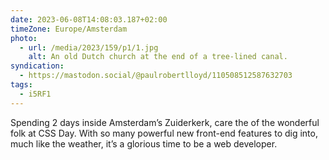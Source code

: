 ```yaml
---
date: 2023-06-08T14:08:03.187+02:00
timeZone: Europe/Amsterdam
photo:
  - url: /media/2023/159/p1/1.jpg
    alt: An old Dutch church at the end of a tree-lined canal.
syndication:
  - https://mastodon.social/@paulrobertlloyd/110508512587632703
tags:
  - i5RF1
---
```


Spending 2 days inside Amsterdam’s Zuiderkerk, care the of the wonderful folk at CSS Day. With so many powerful new front-end features to dig into, much like the weather, it’s a glorious time to be a web developer.
